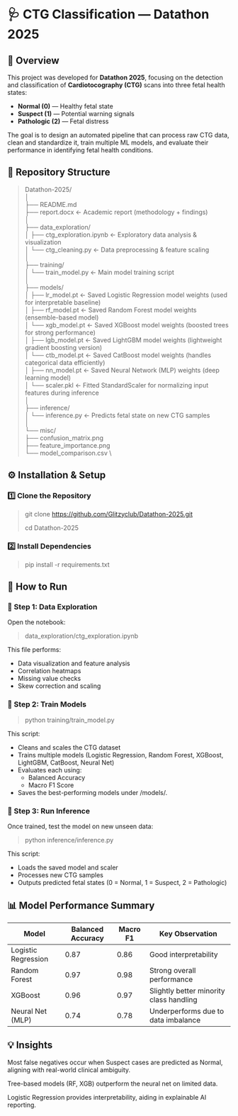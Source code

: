# 🩺 CTG Classification — Datathon 2025

## 📘 Overview
This project was developed for **Datathon 2025**, focusing on the detection and classification of **Cardiotocography (CTG)** scans into three fetal health states:

- **Normal (0)** — Healthy fetal state  
- **Suspect (1)** — Potential warning signals  
- **Pathologic (2)** — Fetal distress  

The goal is to design an automated pipeline that can process raw CTG data, clean and standardize it, train multiple ML models, and evaluate their performance in identifying fetal health conditions.

## 🧭 Repository Structure

> Datathon-2025/ \
│ \
├── README.md \
├── report.docx ← Academic report (methodology + findings) \
│ \
├── data_exploration/ \
│ ├── ctg_exploration.ipynb ← Exploratory data analysis & visualization \
│ └── ctg_cleaning.py ← Data preprocessing & feature scaling \
│ \
├── training/ \
│ └── train_model.py ← Main model training script \
│ \
├── models/ \
│ ├── lr_model.pt ← Saved Logistic Regression model weights (used for interpretable baseline) \
│ ├── rf_model.pt   ← Saved Random Forest model weights (ensemble-based model) \
│ └── xgb_model.pt  ← Saved XGBoost model weights (boosted trees for strong performance) \
│ ├── lgb_model.pt  ← Saved LightGBM model weights (lightweight gradient boosting version) \
│ └── ctb_model.pt  ← Saved CatBoost model weights (handles categorical data efficiently) \
│ ├── nn_model.pt   ← Saved Neural Network (MLP) weights (deep learning model) \
│ └── scaler.pkl    ← Fitted StandardScaler for normalizing input features during inference\
│ \
├── inference/ \
│ └── inference.py ← Predicts fetal state on new CTG samples \
│ \
└── misc/ \
├── confusion_matrix.png \
├── feature_importance.png \
└── model_comparison.csv \


## ⚙️ Installation & Setup

### 1️⃣ Clone the Repository

> git clone https://github.com/Glitzyclub/Datathon-2025.git
>
> cd Datathon-2025

### 2️⃣ Install Dependencies

> pip install -r requirements.txt

## 🚀 How to Run
### 🧹 Step 1: Data Exploration
Open the notebook:

> data_exploration/ctg_exploration.ipynb

This file performs:

- Data visualization and feature analysis
- Correlation heatmaps
- Missing value checks
- Skew correction and scaling

### 🧠 Step 2: Train Models

> python training/train_model.py

This script:

- Cleans and scales the CTG dataset
- Trains multiple models (Logistic Regression, Random Forest, XGBoost, LightGBM, CatBoost, Neural Net)
- Evaluates each using:
  - Balanced Accuracy
  - Macro F1 Score
- Saves the best-performing models under /models/.

### 🔎 Step 3: Run Inference
Once trained, test the model on new unseen data:

> python inference/inference.py

This script:

- Loads the saved model and scaler
- Processes new CTG samples
- Outputs predicted fetal states (0 = Normal, 1 = Suspect, 2 = Pathologic)

## 📊 Model Performance Summary
|  Model	|  Balanced Accuracy	| Macro F1 | Key Observation |
| --------|---------------------|----------|-----------------|
| Logistic Regression |	0.87	| 0.86	| Good interpretability |
| Random Forest |	0.97 |	0.98	| Strong overall performance |
| XGBoost |	0.96	|  0.97	| Slightly better minority class handling |
| Neural Net (MLP) |	0.74 |	0.78 |	Underperforms due to data imbalance |

## 💡 Insights
Most false negatives occur when Suspect cases are predicted as Normal, aligning with real-world clinical ambiguity.

Tree-based models (RF, XGB) outperform the neural net on limited data.

Logistic Regression provides interpretability, aiding in explainable AI reporting.



